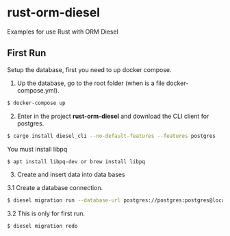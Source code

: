 # rust-orm-diesel
Examples for use Rust with ORM Diesel

## First Run

Setup the database, first you need to up docker compose. 

1. Up the database, go to the root folder (when is a file docker-compose.yml).
```bash
$ docker-compose up
```

2. Enter in the project **rust-orm-diesel** and download the CLI client for postgres.
```bash 
$ cargo install diesel_cli --no-default-features --features postgres
```
You must install libpq
```bash 
$ apt install libpq-dev or brew install libpq
```

3. Create and insert data into data bases 


3.1 Create a database connection.
```bash 
$ diesel migration run --database-url postgres://postgres:postgres@localhost:5432/orm
```

3.2 This is only for first run.
```bash 
$ diesel migration redo
```


## 
